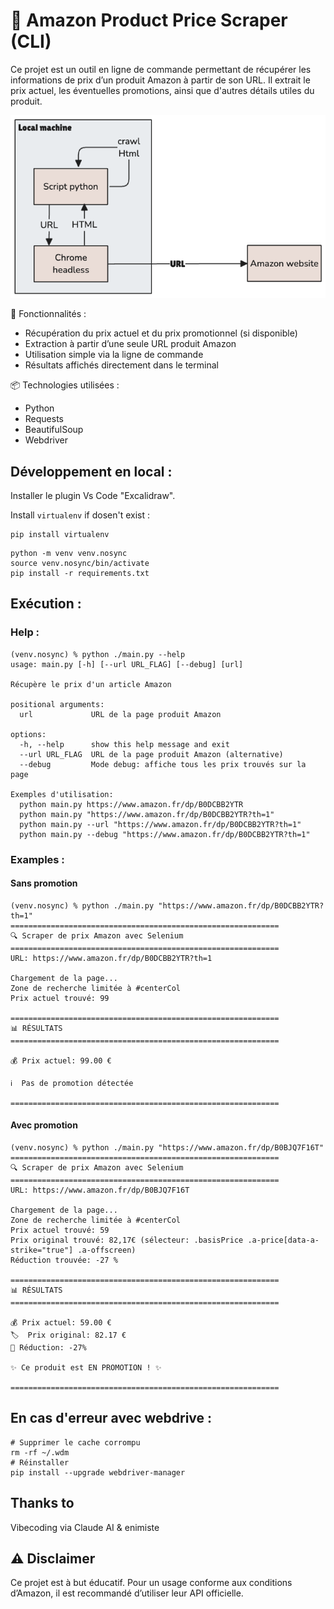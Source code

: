 # 🛒 Amazon Product Price Scraper (CLI)
Ce projet est un outil en ligne de commande permettant de récupérer les informations de prix d’un produit Amazon à partir de son URL. Il extrait le prix actuel, les éventuelles promotions, ainsi que d'autres détails utiles du produit.

![Schéma illustratif](schema.excalidraw.png)

🔧 Fonctionnalités :
- Récupération du prix actuel et du prix promotionnel (si disponible)
- Extraction à partir d’une seule URL produit Amazon
- Utilisation simple via la ligne de commande
- Résultats affichés directement dans le terminal

📦 Technologies utilisées :
- Python
- Requests
- BeautifulSoup
- Webdriver

## Développement en local :
Installer le plugin Vs Code "Excalidraw".

Install `virtualenv` if dosen't exist :
```shell
pip install virtualenv
```

```shell
python -m venv venv.nosync
source venv.nosync/bin/activate
pip install -r requirements.txt
```

## Exécution :
### Help :
```shell
(venv.nosync) % python ./main.py --help                                    
usage: main.py [-h] [--url URL_FLAG] [--debug] [url]

Récupère le prix d'un article Amazon

positional arguments:
  url             URL de la page produit Amazon

options:
  -h, --help      show this help message and exit
  --url URL_FLAG  URL de la page produit Amazon (alternative)
  --debug         Mode debug: affiche tous les prix trouvés sur la page

Exemples d'utilisation:
  python main.py https://www.amazon.fr/dp/B0DCBB2YTR
  python main.py "https://www.amazon.fr/dp/B0DCBB2YTR?th=1"
  python main.py --url "https://www.amazon.fr/dp/B0DCBB2YTR?th=1"
  python main.py --debug "https://www.amazon.fr/dp/B0DCBB2YTR?th=1"
```
### Examples :
#### Sans promotion
```shell
(venv.nosync) % python ./main.py "https://www.amazon.fr/dp/B0DCBB2YTR?th=1"
============================================================
🔍 Scraper de prix Amazon avec Selenium
============================================================
URL: https://www.amazon.fr/dp/B0DCBB2YTR?th=1

Chargement de la page...
Zone de recherche limitée à #centerCol
Prix actuel trouvé: 99

============================================================
📊 RÉSULTATS
============================================================

💰 Prix actuel: 99.00 €

ℹ️  Pas de promotion détectée

============================================================
```

#### Avec promotion
```shell
(venv.nosync) % python ./main.py "https://www.amazon.fr/dp/B0BJQ7F16T"
============================================================
🔍 Scraper de prix Amazon avec Selenium
============================================================
URL: https://www.amazon.fr/dp/B0BJQ7F16T

Chargement de la page...
Zone de recherche limitée à #centerCol
Prix actuel trouvé: 59
Prix original trouvé: 82,17€ (sélecteur: .basisPrice .a-price[data-a-strike="true"] .a-offscreen)
Réduction trouvée: -27 %

============================================================
📊 RÉSULTATS
============================================================

💰 Prix actuel: 59.00 €
🏷️  Prix original: 82.17 €
🎉 Réduction: -27%

✨ Ce produit est EN PROMOTION ! ✨

============================================================
```

## En cas d'erreur avec webdrive :
```shell
# Supprimer le cache corrompu
rm -rf ~/.wdm
# Réinstaller
pip install --upgrade webdriver-manager
```

## Thanks to
Vibecoding via Claude AI & enimiste

## ⚠️ Disclaimer
Ce projet est à but éducatif. Pour un usage conforme aux conditions d’Amazon, il est recommandé d’utiliser leur API officielle.